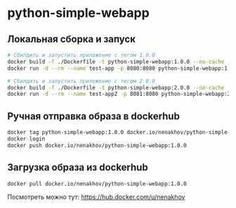 # python-simple-webapp

## Локальная сборка и запуск
```bash
# Сбилдить и запустить приложение с тегом 1.0.0
docker build -f ./Dockerfile -t python-simple-webapp:1.0.0 --no-cache .
docker run -d --rm --name test-app -p 8080:8080 python-simple-webapp:1.0.0

# Сбилдить и запустить приложение с тегом 2.0.0
docker build -f ./Dockerfile -t python-simple-webapp:2.0.0 --no-cache .
docker run -d --rm --name test-app2 -p 8081:8080 python-simple-webapp:2.0.0
```

## Ручная отправка образа в dockerhub
```bash
docker tag python-simple-webapp:1.0.0 docker.io/nenakhov/python-simple-webapp:1.0.0
docker login
docker push docker.io/nenakhov/python-simple-webapp:1.0.0
```

## Загрузка образа из dockerhub
```bash
docker pull docker.io/nenakhov/python-simple-webapp:1.0.0
```
Посмотреть можно тут: https://hub.docker.com/u/nenakhov
